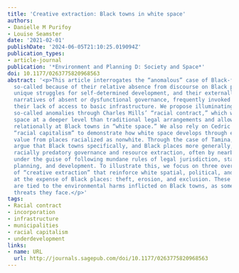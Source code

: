 ```yaml
---
title: 'Creative extraction: Black towns in white space'
authors:
- Danielle M Purifoy
- Louise Seamster
date: '2021-02-01'
publishDate: '2024-06-05T21:10:25.019094Z'
publication_types:
- article-journal
publication: '*Environment and Planning D: Society and Space*'
doi: 10.1177/0263775820968563
abstract: '<p>This article interrogates the “anomalous” case of Black-founded towns,
  so-called because of their relative absence from discourse on Black place, their
  unique struggles for self-determined development, and their externally ascribed
  narratives of absent or dysfunctional governance, frequently invoked to explain
  their lack of access to basic infrastructure. We propose illuminating some of these
  so-called anomalies through Charles Mills’ “racial contract,” which we argue structures
  space at a deeper level than traditional legal arrangements and allows us to look
  relationally at Black towns in “white space.” We also rely on Cedric Robinson’s
  “racial capitalism” to demonstrate how white space develops through extraction of
  value from places racialized as nonwhite. Through the case of Tamina, Texas, we
  argue that Black towns specifically, and Black places more generally, experience
  racially predatory governance and resource extraction, often by nearby white places,
  under the guise of following mundane rules of legal jurisdiction, standard economic
  planning, and development. To illustrate this, we focus on three overlapping mechanisms
  of “creative extraction” that reinforce white spatial, political, and economic power
  at the expense of Black places: theft, erosion, and exclusion. These mechanisms
  are tied to the environmental harms inflicted on Black towns, as some of the existential
  threats they face.</p>'
tags:
- Racial contract
- incorporation
- infrastructure
- municipalities
- racial capitalism
- underdevelopment
links:
- name: URL
  url: http://journals.sagepub.com/doi/10.1177/0263775820968563
---
```

